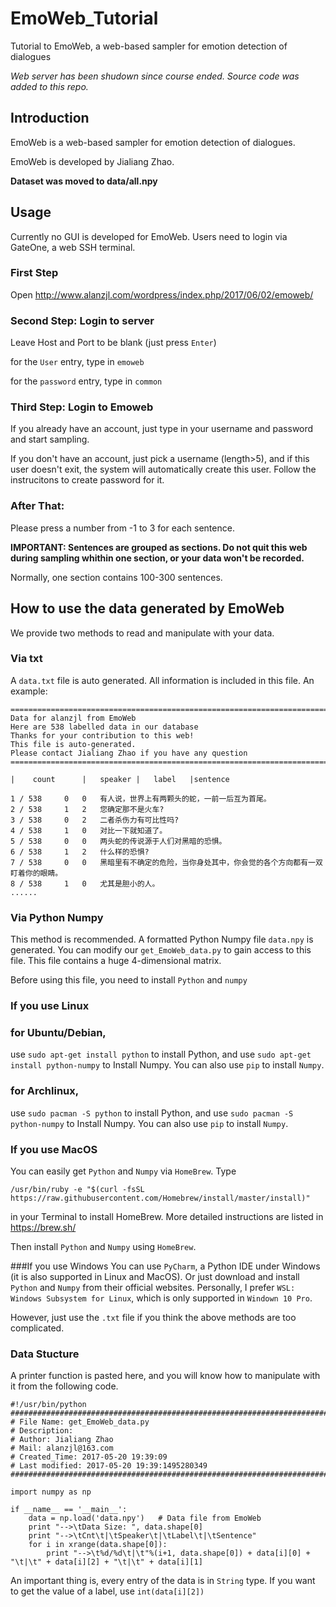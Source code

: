 # EmoWeb_Tutorial
Tutorial to EmoWeb, a web-based sampler for emotion detection of dialogues

*Web server has been shudown since course ended. Source code was added to this repo.*

## Introduction
EmoWeb is a web-based sampler for emotion detection of dialogues.

EmoWeb is developed by Jialiang Zhao.

**Dataset was moved to data/all.npy**

## Usage
Currently no GUI is developed for EmoWeb. Users need to login via GateOne, a web SSH terminal. 

### First Step
Open http://www.alanzjl.com/wordpress/index.php/2017/06/02/emoweb/

### Second Step: Login to server
Leave Host and Port to be blank (just press ```Enter```)

for the ```User``` entry, type in ```emoweb```

for the ```password``` entry, type in ```common```

### Third Step: Login to Emoweb

If you already have an account, just type in your username and password and start sampling.

If you don't have an account, just pick a username (length>5), and if this user doesn't exit, the system will automatically create this user. Follow the instrucitons to create password for it.

### After That:
Please press a number from -1 to 3 for each sentence.

**IMPORTANT: Sentences are grouped as sections. Do not quit this web during sampling whithin one section, or your data won't be recorded.**

Normally, one section contains 100-300 sentences.

## How to use the data generated by EmoWeb
We provide two methods to read and manipulate with your data.

### Via txt
A ```data.txt``` file is auto generated. All information is included in this file.
An example:
```
================================================================================ 
Data for alanzjl from EmoWeb
Here are 538 labelled data in our database
Thanks for your contribution to this web! 
This file is auto-generated. 
Please contact Jialiang Zhao if you have any question 
================================================================================ 

|    count		|	speaker	|	label	|sentence

1 / 538		0	0	有人说，世界上有两颗头的蛇，一前一后互为首尾。
2 / 538		1	2	您确定那不是火车?
3 / 538		0	2	二者杀伤力有可比性吗?
4 / 538		1	0	对比一下就知道了。
5 / 538		0	0	两头蛇的传说源于人们对黑暗的恐惧。
6 / 538		1	2	什么样的恐惧?
7 / 538		0	0	黑暗里有不确定的危险，当你身处其中，你会觉的各个方向都有一双盯着你的眼睛。
8 / 538		1	0	尤其是胆小的人。
......

```



### Via Python Numpy
This method is recommended. A formatted Python Numpy file ```data.npy``` is generated. You can modify our ```get_EmoWeb_data.py``` to gain access to this file. This file contains a huge 4-dimensional matrix.

Before using this file, you need to install ```Python``` and ```numpy```

### If you use Linux
### for Ubuntu/Debian,
use ```sudo apt-get install python``` to install Python, and use ```sudo apt-get install python-numpy``` to Install Numpy. You can also use ```pip``` to install ```Numpy```.

### for Archlinux,
use ```sudo pacman -S python``` to install Python, and use ```sudo pacman -S python-numpy``` to Install Numpy. You can also use ```pip``` to install ```Numpy```.

### If you use MacOS
You can easily get ```Python``` and ```Numpy``` via ```HomeBrew```. Type
```
/usr/bin/ruby -e "$(curl -fsSL https://raw.githubusercontent.com/Homebrew/install/master/install)"
```
in your Terminal to install HomeBrew. More detailed instructions are listed in https://brew.sh/

Then install ```Python``` and ```Numpy``` using ```HomeBrew```.

###If you use Windows
You can use ```PyCharm```, a Python IDE under Windows (it is also supported in Linux and MacOS). Or just download and install ```Python``` and ```Numpy``` from their official websites.
Personally, I prefer ```WSL: Windows Subsystem for Linux```, which is only supported in ```Windown 10 Pro```.

However, just use the ```.txt``` file if you think the above methods are too complicated.

### Data Stucture
A printer function is pasted here, and you will know how to manipulate with it from the following code.

```
#!/usr/bin/python
#########################################################################
# File Name: get_EmoWeb_data.py
# Description: 
# Author: Jialiang Zhao
# Mail: alanzjl@163.com
# Created_Time: 2017-05-20 19:39:09
# Last modified: 2017-05-20 19:39:1495280349
#########################################################################

import numpy as np

if __name__ == '__main__':
    data = np.load('data.npy')   # Data file from EmoWeb
    print "-->\tData Size: ", data.shape[0]
    print "-->\tCnt\t|\tSpeaker\t|\tLabel\t|\tSentence"
    for i in xrange(data.shape[0]):
        print "-->\t%d/%d\t|\t"%(i+1, data.shape[0]) + data[i][0] + "\t|\t" + data[i][2] + "\t|\t" + data[i][1]

```

An important thing is, every entry of the data is in ```String``` type. If you want to get the value of a label, use ```int(data[i][2])```
